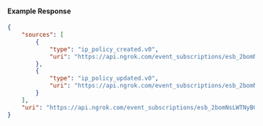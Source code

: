 <!-- Code generated for API Clients. DO NOT EDIT. -->

#### Example Response

```json
{
	"sources": [
		{
			"type": "ip_policy_created.v0",
			"uri": "https://api.ngrok.com/event_subscriptions/esb_2bomNsLWTNyBGPI2iGsuoePC8RM/sources/ip_policy_created.v0"
		},
		{
			"type": "ip_policy_updated.v0",
			"uri": "https://api.ngrok.com/event_subscriptions/esb_2bomNsLWTNyBGPI2iGsuoePC8RM/sources/ip_policy_updated.v0"
		}
	],
	"uri": "https://api.ngrok.com/event_subscriptions/esb_2bomNsLWTNyBGPI2iGsuoePC8RM/sources"
}
```
